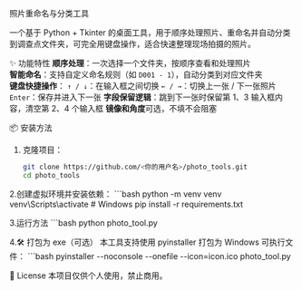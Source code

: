  照片重命名与分类工具

一个基于 Python + Tkinter 的桌面工具，用于顺序处理照片、重命名并自动分类到调查点文件夹，可完全用键盘操作，适合快速整理现场拍摄的照片。

 ✨ 功能特性
 **顺序处理**：一次选择一个文件夹，按顺序查看和处理照片  
 **智能命名**：支持自定义命名规则（如 `D001 - 1`），自动分类到对应文件夹  
 **键盘快捷操作**：
   `↑ / ↓`：在输入框之间切换
   `← / →`：切换上一张 / 下一张照片
   `Enter`：保存并进入下一张
 **字段保留逻辑**：跳到下一张时保留第 1、3 输入框内容，清空第 2、4 个输入框
 **镜像和角度**可选，不填不会阻塞

 📦 安装方法
1. 克隆项目：
   ```bash
   git clone https://github.com/<你的用户名>/photo_tools.git
   cd photo_tools

2.创建虚拟环境并安装依赖：
    ```bash
    python -m venv venv
    venv\Scripts\activate  # Windows
    pip install -r requirements.txt
    
3.运行方法
    ```bash
    python photo_tool.py

4.🛠 打包为 exe（可选）
   本工具支持使用 pyinstaller 打包为 Windows 可执行文件：
    ```bash
     pyinstaller --noconsole --onefile --icon=icon.ico photo_tool.py

📜 License
本项目仅供个人使用，禁止商用。

